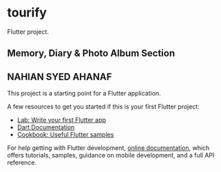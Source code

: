 # tourify

Flutter project.
## Memory, Diary & Photo Album Section

## NAHIAN SYED AHANAF

This project is a starting point for a Flutter application.

A few resources to get you started if this is your first Flutter project:

- [Lab: Write your first Flutter app](https://docs.flutter.dev/get-started/codelab)
- [Dart Documentation](https://dart.dev/effective-dart/documentation)
- [Cookbook: Useful Flutter samples](https://docs.flutter.dev/cookbook)

For help getting with Flutter development,
[online documentation](https://docs.flutter.dev/), which offers tutorials,
samples, guidance on mobile development, and a full API reference.
